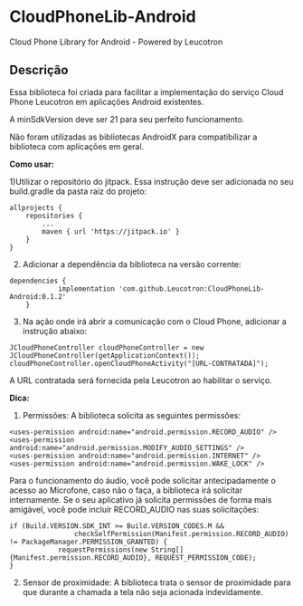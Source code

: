 # CloudPhoneLib-Android
Cloud Phone Library for Android - Powered by Leucotron

Descrição
-----------

Essa biblioteca foi criada para facilitar a implementação do serviço Cloud Phone Leucotron em aplicações Android existentes.

A minSdkVersion deve ser 21 para seu perfeito funcionamento.

Não foram utilizadas as bibliotecas AndroidX para compatibilizar a biblioteca com aplicações em geral.

**Como usar:**

1)Utilizar o repositório do jitpack. Essa instrução deve ser adicionada no seu build.gradle da pasta raiz do projeto: 

```
allprojects {
	repositories {
		...
		maven { url 'https://jitpack.io' }
	}
}
```
2) Adicionar a dependência da biblioteca na versão corrente:

```
dependencies {
	        implementation 'com.github.Leucotron:CloudPhoneLib-Android:0.1.2'
	}
```
3) Na ação onde irá abrir a comunicação com o Cloud Phone, adicionar a instrução abaixo:

```
JCloudPhoneController cloudPhoneController = new JCloudPhoneController(getApplicationContext());
cloudPhoneController.openCloudPhoneActivity("[URL-CONTRATADA]");
```
A URL contratada será fornecida pela Leucotron ao habilitar o serviço.


**Dica:**

1) Permissões:
A biblioteca solicita as seguintes permissões:
```
<uses-permission android:name="android.permission.RECORD_AUDIO" />
<uses-permission android:name="android.permission.MODIFY_AUDIO_SETTINGS" />
<uses-permission android:name="android.permission.INTERNET" />
<uses-permission android:name="android.permission.WAKE_LOCK" />
```
Para o funcionamento do áudio, você pode solicitar antecipadamente o acesso ao Microfone, caso não o faça, a biblioteca irá solicitar internamente. Se o seu aplicativo já solicita permissões de forma mais amigável, você pode incluir RECORD_AUDIO nas suas solicitações:
```
if (Build.VERSION.SDK_INT >= Build.VERSION_CODES.M &&
                checkSelfPermission(Manifest.permission.RECORD_AUDIO) != PackageManager.PERMISSION_GRANTED) {
            requestPermissions(new String[]{Manifest.permission.RECORD_AUDIO}, REQUEST_PERMISSION_CODE);
}
```

2) Sensor de proximidade:
A biblioteca trata o sensor de proximidade para que durante a chamada a tela não seja acionada indevidamente.

